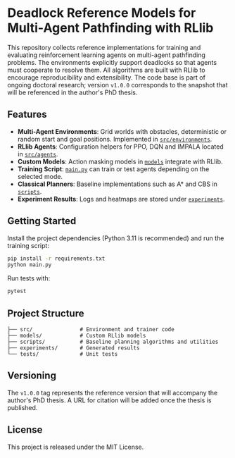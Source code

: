 # Deadlock Reference Models for Multi-Agent Pathfinding with RLlib

This repository collects reference implementations for training and evaluating reinforcement learning agents on multi-agent pathfinding problems. The environments explicitly support deadlocks so that agents must cooperate to resolve them. All algorithms are built with RLlib to encourage reproducibility and extensibility.
The code base is part of ongoing doctoral research; version `v1.0.0` corresponds to the snapshot that will be referenced in the author's PhD thesis.

## Features

- **Multi-Agent Environments**: Grid worlds with obstacles, deterministic or random start and goal positions. Implemented in [`src/environments`](src/environments).
- **RLlib Agents**: Configuration helpers for PPO, DQN and IMPALA located in [`src/agents`](src/agents).
- **Custom Models**: Action masking models in [`models`](models) integrate with RLlib.
- **Training Script**: [`main.py`](main.py) can train or test agents depending on the selected mode.
- **Classical Planners**: Baseline implementations such as A* and CBS in [`scripts`](scripts).
- **Experiment Results**: Logs and heatmaps are stored under [`experiments`](experiments).

## Getting Started

Install the project dependencies (Python 3.11 is recommended) and run the training script:

```bash
pip install -r requirements.txt
python main.py
```

Run tests with:

```bash
pytest
```

## Project Structure

```
├── src/               # Environment and trainer code
├── models/            # Custom RLlib models
├── scripts/           # Baseline planning algorithms and utilities
├── experiments/       # Generated results
└── tests/             # Unit tests
```

## Versioning

The `v1.0.0` tag represents the reference version that will accompany the author's PhD thesis. A URL for citation will be added once the thesis is published.

## License

This project is released under the MIT License.
